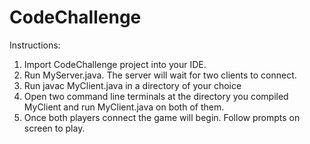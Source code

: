 # CodeChallenge

Instructions:
1. Import CodeChallenge project into your IDE.
2. Run MyServer.java. The server will wait for two clients to connect.
3. Run javac MyClient.java in a directory of your choice
4. Open two command line terminals at the directory you compiled MyClient and run MyClient.java on both of them.
5. Once both players connect the game will begin. Follow prompts on screen to play.
